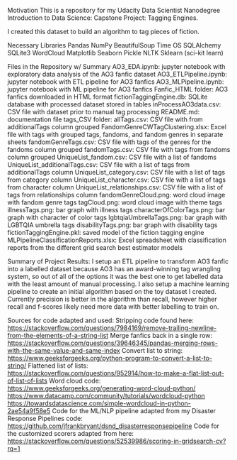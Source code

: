 Motivation
This is a repository for my Udacity Data Scientist Nanodegree Introduction to Data Science: Capstone Project: Tagging Engines.

I created this dataset to build an algorithm to tag pieces of fiction.

Necessary Libraries
Pandas
NumPy
BeautifulSoup
Time
OS
SQLAlchemy
SQLite3
WordCloud
Matplotlib
Seaborn
Pickle
NLTK
Sklearn (sci-kit learn)

Files in the Repository w/ Summary
AO3_EDA.ipynb: jupyter notebook with exploratory data analysis of the AO3 fanfic dataset
AO3_ETLPipeline.ipynb: jupyter notebook with ETL pipeline for AO3 fanfics
AO3_MLPipeline.ipynb: jupyter notebook with ML pipeline for AO3 fanfics
Fanfic_HTML folder: AO3 fanfics downloaded in HTML format
fictionTaggingEngine.db: SQLite database with processed dataset stored in tables
inProcessAO3data.csv: CSV file with dataset prior to manual tag processing
README.md: documentation file
tags_CSV folder:
  allTags.csv: CSV file with from additionalTags column grouped
  FandomGenreCWTagClustering.xlsx: Excel file with tags with grouped tags, fandoms, and fandom genres in separate sheets
  fandomGenreTags.csv: CSV file with tags of the genres for the fandoms column grouped
  fandomTags.csv: CSV file with tags from fandoms column grouped
UniqueList_fandom.csv: CSV file with a list of fandoms
UniqueList_additionalTags.csv: CSV file with a list of tags from additionalTags column
UniqueList_category.csv: CSV file with a list of tags from category column
UniqueList_character.csv: CSV file with a list of tags from character column
UniqueList_relationships.csv: CSV file with a list of tags from relationships column
fandomGenreCloud.png: word cloud image with fandom genre tags
tagCloud.png: word cloud image with theme tags
illnessTags.png: bar graph with illness tags
characterOfColorTags.png: bar graph with character of color tags
lgbtqiaUmbrellaTags.png: bar graph with LGBTQIA umbrella tags
disabilityTags.png: bar graph with disability tags
fictionTaggingEngine.pkl: saved model of the fiction tagging engine
MLPipelineClassificationReports.xlsx: Excel spreadsheet with classification reports from the different grid search best estimator models

Summary of Project Results:
I setup an ETL pipeline to transform AO3 fanfic into a labelled dataset because AO3 has an award-winning tag wrangling system, so out of all of the options it was the best one to get labelled data with the least amount of manual processing. I also setup a machine learning pipeline to create an initial algorithm based on the toy dataset I created. Currently precision is better in the algorithm than recall, however higher recall and f-scores likely need more data with better labelling to train on.

Sources for code adapted and used:
Stripping code found here: https://stackoverflow.com/questions/7984169/remove-trailing-newline-from-the-elements-of-a-string-list
Merge fanfics back in a single row: https://stackoverflow.com/questions/39646345/pandas-merging-rows-with-the-same-value-and-same-index
Convert list to string: https://www.geeksforgeeks.org/python-program-to-convert-a-list-to-string/
Flattened list of lists: https://stackoverflow.com/questions/952914/how-to-make-a-flat-list-out-of-list-of-lists
Word cloud code:
                https://www.geeksforgeeks.org/generating-word-cloud-python/
                https://www.datacamp.com/community/tutorials/wordcloud-python
                https://towardsdatascience.com/simple-wordcloud-in-python-2ae54a9f58e5
Code for the ML/NLP pipeline adapted from my Disaster Response Pipelines code: https://github.com/jfrankbryant/dsnd_disasterresponsepipeline
Code for the customized scorers adapted from here: https://stackoverflow.com/questions/52539986/scoring-in-gridsearch-cv?rq=1

